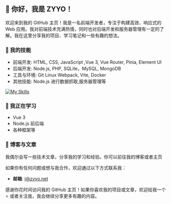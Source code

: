 ## 👋 你好，我是 ZYYO！
欢迎来到我的 GitHub 主页！我是一名前端开发者，专注于构建高效、响应式的 Web 应用。我对前端技术充满热情，同时也对后端开发和服务器管理有一定的了解。我在这里分享我的项目、学习笔记和一些有趣的想法。
### 🚀 我的技能

- 前端开发:  HTML, CSS, JavaScript ,Vue 3, Vue Router, Pinia, Element UI
- 后端开发:  Node.js, PHP, SQLite，MySQL, MongoDB
- 工具与环境: Git Linux Webpack, Vite, Docker
- 其他技能: Node.js 进行数据抓取,服务器管理等

 [![My Skills](https://skillicons.dev/icons&perline=20&i=js,html,css,bash,git,yarn,windows,webpack,vite,vscode,ts,tailwind,svg,sqlite,react,postman,pnpm,pinia,php,ps,npm,nodejs,nginx,mysql,md,linux,github,arch,babel,bootstrap,c,cpp,clion,cloudflare,codepen,docker,express)](https://skillicons.dev)


### 🌱 我正在学习
- Vue 3
- Node.js 前后端
- 各种框架等

### 📝 博客与文章

我偶尔会写一些技术文章，分享我的学习和经验。你可以前往我的博客或者主页

如果你有任何问题或想与我合作，欢迎通过以下方式联系我：

- **邮箱**: i@zyyo.net

感谢你花时间访问我的 GitHub 主页！如果你喜欢我的项目或文章，欢迎给我一个 ⭐️ 或者关注我，我会继续分享更多有趣的内容。


